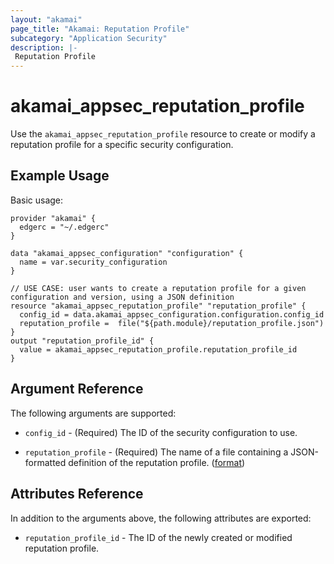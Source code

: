 ```yaml
---
layout: "akamai"
page_title: "Akamai: Reputation Profile"
subcategory: "Application Security"
description: |-
 Reputation Profile
---
```


# akamai_appsec_reputation_profile

Use the `akamai_appsec_reputation_profile` resource to create or modify a reputation profile for a specific security configuration.

## Example Usage

Basic usage:

```hcl
provider "akamai" {
  edgerc = "~/.edgerc"
}

data "akamai_appsec_configuration" "configuration" {
  name = var.security_configuration
}

// USE CASE: user wants to create a reputation profile for a given configuration and version, using a JSON definition
resource "akamai_appsec_reputation_profile" "reputation_profile" {
  config_id = data.akamai_appsec_configuration.configuration.config_id
  reputation_profile =  file("${path.module}/reputation_profile.json")
}
output "reputation_profile_id" {
  value = akamai_appsec_reputation_profile.reputation_profile_id
}
```

## Argument Reference

The following arguments are supported:

* `config_id` - (Required) The ID of the security configuration to use.

* `reputation_profile` - (Required) The name of a file containing a JSON-formatted definition of the reputation profile. ([format](https://developer.akamai.com/api/cloud_security/application_security/v1.html#postreputationprofiles))


## Attributes Reference

In addition to the arguments above, the following attributes are exported:

* `reputation_profile_id` - The ID of the newly created or modified reputation profile.

